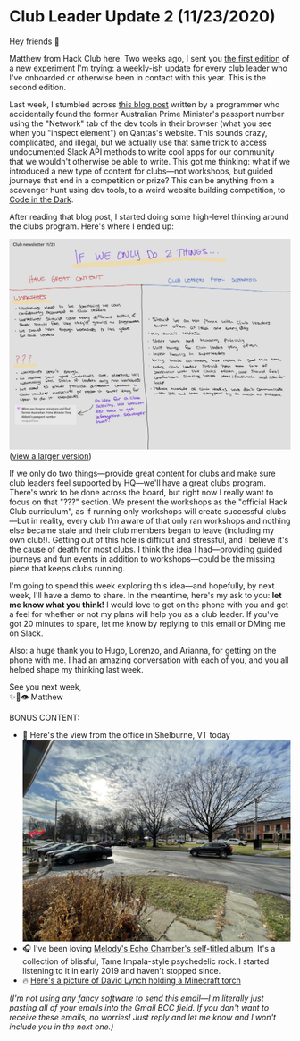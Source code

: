 # Club Leader Update 2 (11/23/2020)

Hey friends 🦕

Matthew from Hack Club here. Two weeks ago, I sent you [the first edition](https://github.com/hackclub/club-leader-updates/blob/main/updates/11-10-2020.md) of a new experiment I'm trying: a weekly-ish update for every club leader who I've onboarded or otherwise been in contact with this year. This is the second edition.

Last week, I stumbled across [this blog post](https://mango.pdf.zone/finding-former-australian-prime-minister-tony-abbotts-passport-number-on-instagram) written by a programmer who accidentally found the former Australian Prime Minister's passport number using the "Network" tab of the dev tools in their browser (what you see when you "inspect element") on Qantas's website. This sounds crazy, complicated, and illegal, but we actually use that same trick to access undocumented Slack API methods to write cool apps for our community that we wouldn't otherwise be able to write. This got me thinking: what if we introduced a new type of content for clubs—not workshops, but guided journeys that end in a competition or prize? This can be anything from a scavenger hunt using dev tools, to a weird website building competition, to [Code in the Dark](https://github.com/codeinthedark/codeinthedark.github.io).

After reading that blog post, I started doing some high-level thinking around the clubs program. Here's where I ended up:

![Diagram showing my thinking](../img/2-things.jpeg)
([view a larger version](https://cloud-6uettjc1g.vercel.app/0club_newsletter_1123.pdf))

If we only do two things—provide great content for clubs and make sure club leaders feel supported by HQ—we'll have a great clubs program. There's work to be done across the board, but right now I really want to focus on that "???" section. We present the workshops as the "official Hack Club curriculum", as if running only workshops will create successful clubs—but in reality, every club I'm aware of that only ran workshops and nothing else became stale and their club members began to leave (including my own club!). Getting out of this hole is difficult and stressful, and I believe it's the cause of death for most clubs. I think the idea I had—providing guided journeys and fun events in addition to workshops—could be the missing piece that keeps clubs running.

I'm going to spend this week exploring this idea—and hopefully, by next week, I'll have a demo to share. In the meantime, here's my ask to you: **let me know what you think!** I would love to get on the phone with you and get a feel for whether or not my plans will help you as a club leader. If you've got 20 minutes to spare, let me know by replying to this email or DMing me on Slack.

Also: a huge thank you to Hugo, Lorenzo, and Arianna, for getting on the phone with me. I had an amazing conversation with each of you, and you all helped shape my thinking last week.

See you next week,
<br/>
✨🚀👁 Matthew

BONUS CONTENT:

- 🌳 Here's the view from the office in Shelburne, VT today
![View from the office](../img/office-11-23-2020.jpeg)
- 🎧 I've been loving [Melody's Echo Chamber's self-titled album](https://album.link/i/1194793478). It's a collection of blissful, Tame Impala-style psychedelic rock. I started listening to it in early 2019 and haven't stopped since.
- 🔥 [Here's a picture of David Lynch holding a Minecraft torch](https://cloud-nmgo71u5t.vercel.app/0img_0411.jpg)

*(I'm not using any fancy software to send this email—I'm literally just pasting all of your emails into the Gmail BCC field. If you don't want to receive these emails, no worries! Just reply and let me know and I won't include you in the next one.)*
